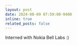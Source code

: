 ```yaml
---
layout: post
date: 2024-08-09 07:59:00-0400
inline: true
related_posts: false
---
```


Interned with Nokia Bell Labs :)
